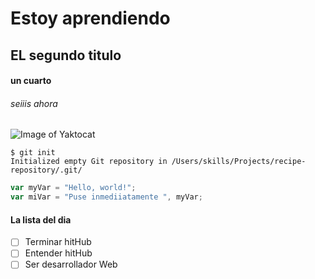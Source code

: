 # Estoy aprendiendo 
## EL segundo titulo
#### un cuarto
###### seiiis ahora
![Image of Yaktocat](https://octodex.github.com/images/yaktocat.png)
```
$ git init
Initialized empty Git repository in /Users/skills/Projects/recipe-repository/.git/
```
``` javascript
var myVar = "Hello, world!";
var miVar = "Puse inmediiatamente ", myVar;
```
#### La lista del dia
- [ ] Terminar hitHub
- [ ] Entender hitHub
- [ ] Ser desarrollador Web
